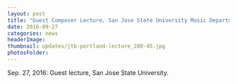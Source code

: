```yaml
---
layout: post
title: "Guest Composer Lecture, San Jose State University Music Department"
date: 2016-09-27
categories: news
headerImage:
thumbnail: updates/jtb-portland-lecture_280-45.jpg
photosFolder:
---
```


Sep. 27, 2016: Guest lecture, San Jose State University.
